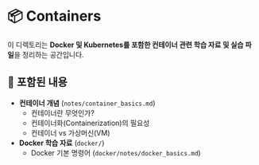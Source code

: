 # 📦 Containers

이 디렉토리는 **Docker 및 Kubernetes를 포함한 컨테이너 관련 학습 자료 및 실습 파일**을 정리하는 공간입니다.

## 📌 포함된 내용

- **컨테이너 개념** (`notes/container_basics.md`)
  - 컨테이너란 무엇인가?
  - 컨테이너화(Containerization)의 필요성
  - 컨테이너 vs 가상머신(VM)
- **Docker 학습 자료** (`docker/`)
  - Docker 기본 명령어 (`docker/notes/docker_basics.md`)
